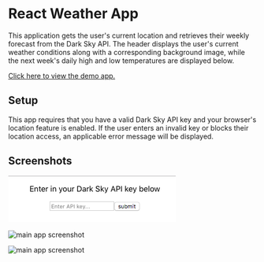 # React Weather App

This application gets the user's current location and retrieves their weekly forecast from the Dark Sky API. The header displays the user's current weather conditions along with a corresponding background image, while the next week's daily high and low temperatures are displayed below.

[Click here to view the demo app.](https://christinlepson.github.io/react-weather-app/)

## Setup
This app requires that you have a valid Dark Sky API key and your browser's location feature is enabled. If the user enters an invalid key or blocks their location access, an applicable error message will be displayed.

## Screenshots
![login screenshot](https://raw.githubusercontent.com/christinlepson/react-weather-app/master/src/img/screenshot-login.png)

![main app screenshot](https://raw.githubusercontent.com/christinlepson/react-weather-app/master/src/img/screenshot-main.gif)

![main app screenshot](https://raw.githubusercontent.com/christinlepson/react-weather-app/master/src/img/screenshot-main2.gif)